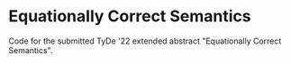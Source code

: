 # Equationally Correct Semantics

Code for the submitted TyDe '22 extended abstract "Equationally Correct
Semantics".
